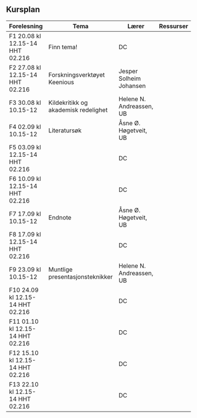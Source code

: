 ## Kursplan

| Forelesning <img width=220/>   | Tema                                                              | Lærer  | Ressurser <img width=200/>  |
|----------------|----------------------------------------------------------------------|-----------|--------------------------------------|
|F1 20.08 kl 12.15-14 HHT 02.216  | Finn tema!                        | DC       |    |
|F2 27.08 kl 12.15-14 HHT 02.216 | Forskningsverktøyet Keenious | Jesper Solheim Johansen |    |
|F3  30.08 kl 10.15-12 | Kildekritikk og akademisk redelighet          | Helene N. Andreassen, UB        |  |
|F4 02.09 kl 10.15-12   | Literatursøk | Åsne Ø. Høgetveit, UB |  |
|F5 03.09 kl 12.15-14 HHT 02.216  |     | DC       |  |
|F6 10.09 kl 12.15-14 HHT 02.216     |   | DC |   |
|F7 17.09 kl 10.15-12 | Endnote | Åsne Ø. Høgetveit, UB       |  |
|F8 17.09 kl 12.15-14 HHT 02.216   |   | DC  |   |
|F9 23.09 kl 10.15-12     | Muntlige presentasjonsteknikker            | Helene N. Andreassen, UB |   |
|F10 24.09 kl 12.15-14 HHT 02.216    |  | DC |   |
|F11 01.10 kl 12.15-14 HHT 02.216   |   | DC |   |
|F12 15.10 kl 12.15-14 HHT 02.216  |           | DC |  |
|F13 22.10 kl 12.15-14 HHT 02.216 |   | DC |   | 

